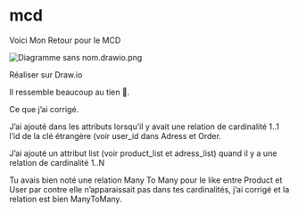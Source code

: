 # mcd

Voici Mon Retour pour le MCD

![Diagramme sans nom.drawio.png](mcd%20dad3ec7124184887b6a858d4bfe2efda/Diagramme_sans_nom.drawio.png)

Réaliser sur Draw.io

Il ressemble beaucoup au tien 🙂.

Ce que j’ai corrigé.

J’ai ajouté dans les attributs lorsqu’il y avait une relation de cardinalité 1..1 l’id de la clé étrangère (voir user_id dans Adress et Order.

J’ai ajouté un attribut list (voir product_list et adress_list) quand il y a une relation de cardinalité 1..N

Tu avais bien noté une relation Many To Many pour le like entre Product et User par contre elle n’apparaissait pas dans tes cardinalités, j’ai corrigé et la relation est bien ManyToMany.